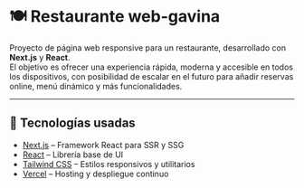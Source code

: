 # 🍽️ Restaurante web-gavina

Proyecto de página web responsive para un restaurante, desarrollado con **Next.js** y **React**.  
El objetivo es ofrecer una experiencia rápida, moderna y accesible en todos los dispositivos, con posibilidad de escalar en el futuro para añadir reservas online, menú dinámico y más funcionalidades.

---

## 🚀 Tecnologías usadas
- [Next.js](https://nextjs.org/) – Framework React para SSR y SSG
- [React](https://react.dev/) – Librería base de UI
- [Tailwind CSS](https://tailwindcss.com/) – Estilos responsivos y utilitarios
- [Vercel](https://vercel.com/) – Hosting y despliegue continuo
